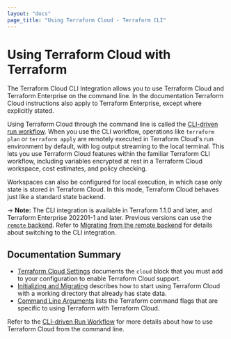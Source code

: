 ```yaml
---
layout: "docs"
page_title: "Using Terraform Cloud - Terraform CLI"
---
```


# Using Terraform Cloud with Terraform

The Terraform Cloud CLI Integration allows you to use Terraform Cloud and Terraform Enterprise on the command line. In the documentation Terraform Cloud instructions also apply to Terraform Enterprise, except where explicitly stated.

Using Terraform Cloud through the command line is called the [CLI-driven run workflow](/docs/cloud/run/cli.html). When you use the CLI workflow, operations like `terraform plan` or `terraform apply` are remotely executed in Terraform Cloud's run environment by default, with log output streaming to the local terminal. This lets you use Terraform Cloud features within the familiar Terraform CLI workflow, including variables encrypted at rest in a Terraform Cloud workspace, cost estimates, and policy checking.

Workspaces can also be configured for local execution, in which case only state is stored in
Terraform Cloud. In this mode, Terraform Cloud behaves just like a standard state backend.

-> **Note:** The CLI integration is available in Terraform 1.1.0 and later, and Terraform Enterprise 202201-1 and later. Previous versions can use the [`remote` backend](/docs/language/settings/backends/remote.html). Refer to [Migrating from the remote
backend](/docs/cli/cloud/migrating.html) for details about switching to the CLI integration.


## Documentation Summary

- [Terraform Cloud Settings](/docs/cli/cloud/settings.html) documents the `cloud` block that you must add to your configuration to enable Terraform Cloud support.
- [Initializing and Migrating](/docs/cli/cloud/migrating.html) describes
how to start using Terraform Cloud with a working directory that already has state data.
- [Command Line Arguments](/docs/cli/cloud/command-line-arguments.html) lists the Terraform command flags that are specific to using Terraform with Terraform Cloud.

Refer to the [CLI-driven Run Workflow](/docs/cloud/run/cli.html) for more details about how to use Terraform Cloud from the command line.
